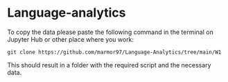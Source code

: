 # Language-analytics
To copy the data please paste the following command in the terminal on Jupyter Hub or other place where you work:

```git clone https://github.com/marmor97/Language-Analytics/tree/main/W1```

This should result in a folder with the required script and the necessary data. 
